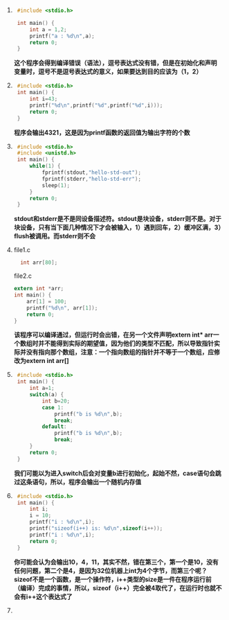 1. ``` c
    #include <stdio.h>

    int main() {
        int a = 1,2;
        printf("a : %d\n",a);
        return 0;
    }
    ```

    **这个程序会得到编译错误（语法），逗号表达式没有错，但是在初始化和声明变量时，逗号不是逗号表达式的意义，如果要达到目的应该为（1，2）**



2. ``` c
    #include <stdio.h>
    int main() {
        int i=43;
        printf("%d\n",printf("%d",printf("%d",i)));
        return 0;
    }
    ```

    **程序会输出4321，这是因为printf函数的返回值为输出字符的个数**



3. ``` c
    #include <stdio.h>
    #include <unistd.h>
    int main() {
        while(1) {
            fprintf(stdout,"hello-std-out");
            fprintf(stderr,"hello-std-err");
            sleep(1);
        }
        return 0;
    }
    ```

    **stdout和stderr是不是同设备描述符。stdout是块设备，stderr则不是。对于块设备，只有当下面几种情况下才会被输入，1）遇到回车，2）缓冲区满，3）flush被调用。而stderr则不会**



4. file1.c

    ``` c
      int arr[80];
    ```

    file2.c

    ``` c
    extern int *arr;
    int main() {
        arr[1] = 100;
        printf("%d\n", arr[1]);
        return 0;
    }
    ```

    **该程序可以编译通过，但运行时会出错，在另一个文件声明extern int\* arr一个数组时并不能得到实际的期望值，因为他们的类型不匹配，所以导致指针实际并没有指向那个数组，注意：一个指向数组的指针并不等于一个数组，应修改为extern int arr[]**



5. ``` c
    #include <stdio.h>
    int main() {
        int a=1;
        switch(a) {
            int b=20;
            case 1:
                printf("b is %d\n",b);
                break;
            default:
                printf("b is %d\n",b);
                break;
        }
        return 0;
    }
    ```

    **我们可能以为进入switch后会对变量b进行初始化，起始不然，case语句会跳过这条语句，所以，程序会输出一个随机内存值**



6. ``` c
    #include <stdio.h>
    int main() {
        int i;
        i = 10;
        printf("i : %d\n",i);
        printf("sizeof(i++) is: %d\n",sizeof(i++));
        printf("i : %d\n",i);
        return 0;
    }
    ```

    **你可能会认为会输出10，4，11，其实不然，错在第三个，第一个是10，没有任何问题，第二个是4，是因为32位机器上int为4个字节，而第三个呢？sizeof不是一个函数，是一个操作符，i++类型的size是一件在程序运行前（编译）完成的事情，所以，sizeof（i++）完全被4取代了，在运行时也就不会有i++这个表达式了**



7.
